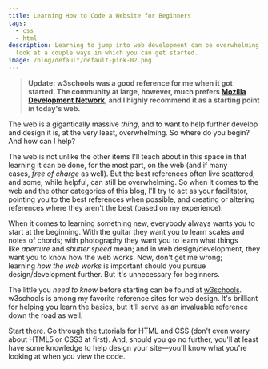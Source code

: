 ```yaml
---
title: Learning How to Code a Website for Beginners
tags:
  - css
  - html
description: Learning to jump into web development can be overwhelming. Let's
  look at a couple ways in which you can get started.
image: /blog/default/default-pink-02.png
---
```


> **Update: w3schools was a good reference for me when it got started. The community at large, however, much prefers [Mozilla Development Network](https://developer.mozilla.org), and I highly recommend it as a starting point in today's web.**

The web is a gigantically massive *thing*, and to want to help further develop and design it is, at the very least, overwhelming. So where do you begin? And how can I help?

The web is not unlike the other items I'll teach about in this space in that learning it can be done, for the most part, on the web (and if many cases, *free of charge* as well). But the best references often live scattered; and some, while helpful, can still be overwhelming. So when it comes to the web and the other categories of this blog, I'll try to act as your facilitator, pointing you to the best references when possible, and creating or altering references where they aren't the best (based on my experience).

When it comes to learning something new, everybody always wants you to start at the beginning. With the guitar they want you to learn scales and notes of chords; with photography they want you to learn what things like *aperture* and *shutter speed* mean; and in web design/development, they want you to know how the web works. Now, don't get me wrong; learning *how the web works* is important should you pursue design/development further. But it's unnecessary for beginners.

The little you *need to know* before starting can be found at [w3schools](http://www.w3schools.com/). w3schools is among my favorite reference sites for web design. It's brilliant for helping you learn the basics, but it'll serve as an invaluable reference down the road as well.

Start there. Go through the tutorials for HTML and CSS (don't even worry about HTML5 or CSS3 at first). And, should you go no further, you'll at least have some knowledge to help design your site—you'll know what you're looking at when you view the code.

